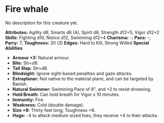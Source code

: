 # Fire whale

No description for this creature yet.

**Attributes:** Agility d8, Smarts d6 (A), Spirit d8, Strength d12+5,
Vigor d12+2
**Skills:** Fighting d10, Notice d12, Swimming d12+4
**Charisma:** -; **Pace:** -; **Parry:** 7; **Toughness:** 20 (3)
**Edges:** Hard to Kill, Strong Willed
**Special Abilities**

- **Armour +3:** Natural armour.
- **Bite:** Str+d8.
- **Tail Slap:** Str+d8.
- **Blindsight:** Ignore sight-based penalties and gaze attacks.
- **Extraplanar:** Not native to the material plane, and can be targeted
by Banish.
- **Natural Swimmer:** Swimming Pace of 8", and +2 to resist drowning.
- **Hold Breath:** Can hold breath for Vigor x 10 minutes.
- **Immunity:** Fire.
- **Weakness:** Cold (double damage).
- **Size +8:** Thirty feet long; Toughness +8.
- **Huge:** -4 to attack medium-sized foes, they receive +4 to their
attacks.
